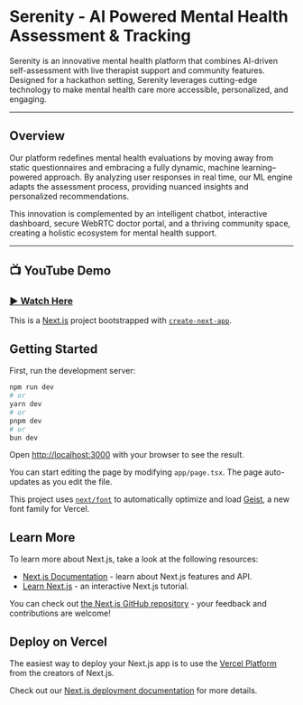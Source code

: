# Serenity - AI Powered Mental Health Assessment & Tracking

Serenity is an innovative mental health platform that combines AI-driven self-assessment with live therapist support and community features. Designed for a hackathon setting, Serenity leverages cutting-edge technology to make mental health care more accessible, personalized, and engaging.

---

## **Overview**
Our platform redefines mental health evaluations by moving away from static questionnaires and embracing a fully dynamic, machine learning–powered approach. By analyzing user responses in real time, our ML engine adapts the assessment process, providing nuanced insights and personalized recommendations.  

This innovation is complemented by an intelligent chatbot, interactive dashboard, secure WebRTC doctor portal, and a thriving community space, creating a holistic ecosystem for mental health support.

---

## **📺 YouTube Demo**
### [▶ Watch Here](https://youtu.be/9AKtvtt0qPQ)


This is a [Next.js](https://nextjs.org) project bootstrapped with [`create-next-app`](https://nextjs.org/docs/app/api-reference/cli/create-next-app).

## Getting Started

First, run the development server:

```bash
npm run dev
# or
yarn dev
# or
pnpm dev
# or
bun dev
```

Open [http://localhost:3000](http://localhost:3000) with your browser to see the result.

You can start editing the page by modifying `app/page.tsx`. The page auto-updates as you edit the file.

This project uses [`next/font`](https://nextjs.org/docs/app/building-your-application/optimizing/fonts) to automatically optimize and load [Geist](https://vercel.com/font), a new font family for Vercel.

## Learn More

To learn more about Next.js, take a look at the following resources:

- [Next.js Documentation](https://nextjs.org/docs) - learn about Next.js features and API.
- [Learn Next.js](https://nextjs.org/learn) - an interactive Next.js tutorial.

You can check out [the Next.js GitHub repository](https://github.com/vercel/next.js) - your feedback and contributions are welcome!

## Deploy on Vercel

The easiest way to deploy your Next.js app is to use the [Vercel Platform](https://vercel.com/new?utm_medium=default-template&filter=next.js&utm_source=create-next-app&utm_campaign=create-next-app-readme) from the creators of Next.js.

Check out our [Next.js deployment documentation](https://nextjs.org/docs/app/building-your-application/deploying) for more details.

